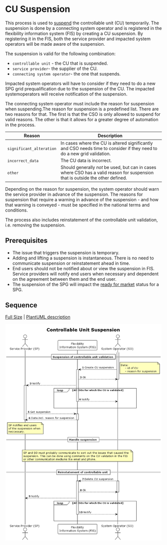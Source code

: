 # CU Suspension

This process is used to [suspend](../concepts/suspension.md) the controllable
unit (CU) temporarily. The suspension is done by a connecting system operator
and is registered in the flexibility information system (FIS) by creating a CU suspension.
By registering it in the FIS, both the service provider and impacted system operators
will be made aware of the suspension.

The suspension is valid for the following combination:

* `controllable unit` - the CU that is suspended.
* `service provider`- the supplier of the CU.
* `connecting system operator`- the one that suspends.

Impacted system operators will have to consider if they need to do a new SPG
grid prequalification due to the suspension of the CU. The impacted systemoperators
will receive notification of the suspension.

The connecting system operator must include the reason for suspension when
suspending.The reason for suspension is a predefined list. There are two
reasons for that. The first is that the CSO is only allowed to suspend for
valid reasons. The other is that it allows for a greater degree of automation
in the process.

| Reason                   | Description                                                                                                                     |
|--------------------------|---------------------------------------------------------------------------------------------------------------------------------|
| `significant_alteration` | In cases where the CU is altered significantly and CSO needs time to consider if they need to do a new grid validation.         |
| `incorrect_data`         | The CU data is incorrect.                                                                                                       |
| `other`                  | Should generally _not_ be used, but can in cases where CSO has a valid reason for suspension that is outside the other defined. |

Depending on the reason for suspension, the system operator should warn the
service provider in advance of the suspension. The reasons for suspension that
require a warning in advance of the suspension - and how that warning is
conveyed - must be specified in the national terms and conditions.

The process also includes reinstatement of the controllable unit validation,
i.e. removing the suspension.

## Prerequisites

* The issue that triggers the suspension is temporary.
* Adding and lifting a suspension is instantaneous. There is no need to
  communicate suspension or reinstatement ahead in time.
* End users should not be notified about or view the suspension in FIS. Service
  providers will notify end users when necessary and dependent on the agreement
  between them and the end user.
* The suspension of the SPG will impact the [ready for market](https://elhub.github.io/flex-information-system/concepts/ready-for-market/)
  status for a SPG.

## Sequence

[Full Size](../diagrams/controllable_unit_suspension.png)
| [PlantUML description](../diagrams/controllable_unit_suspension.plantuml)

![Service Provider Registration](../diagrams/controllable_unit_suspension.png)